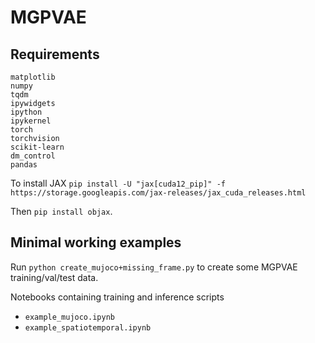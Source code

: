 # MGPVAE

## Requirements
```
matplotlib
numpy
tqdm
ipywidgets
ipython 
ipykernel
torch
torchvision
scikit-learn
dm_control
pandas
```

To install JAX `pip install -U "jax[cuda12_pip]" -f https://storage.googleapis.com/jax-releases/jax_cuda_releases.html`

Then `pip install objax`.

## Minimal working examples

Run `python create_mujoco+missing_frame.py` to create some MGPVAE training/val/test data.

Notebooks containing training and inference scripts
- `example_mujoco.ipynb`
- `example_spatiotemporal.ipynb`